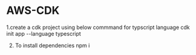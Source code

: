 # AWS-CDK
1.create a cdk project using below commmand for typscript language
   cdk init app --language typescript

2. To install dependencies 
   npm i
